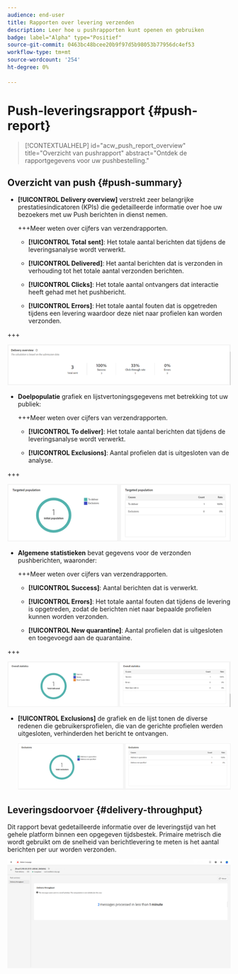 ```yaml
---
audience: end-user
title: Rapporten over levering verzenden
description: Leer hoe u pushrapporten kunt openen en gebruiken
badge: label="Alpha" type="Positief"
source-git-commit: 0463bc48bcee20b9f97d5b98053b77956dc4ef53
workflow-type: tm+mt
source-wordcount: '254'
ht-degree: 0%

---
```


# Push-leveringsrapport {#push-report}

>[!CONTEXTUALHELP]
>id="acw_push_report_overview"
>title="Overzicht van pushrapport"
>abstract="Ontdek de rapportgegevens voor uw pushbestelling."

## Overzicht van push {#push-summary}

* **[!UICONTROL Delivery overview]** verstrekt zeer belangrijke prestatiesindicatoren (KPIs) die gedetailleerde informatie over hoe uw bezoekers met uw Push berichten in dienst nemen.

  +++Meer weten over cijfers van verzendrapporten.

   * **[!UICONTROL Total sent]**: Het totale aantal berichten dat tijdens de leveringsanalyse wordt verwerkt.

   * **[!UICONTROL Delivered]**: Het aantal berichten dat is verzonden in verhouding tot het totale aantal verzonden berichten.

   * **[!UICONTROL Clicks]**: Het totale aantal ontvangers dat interactie heeft gehad met het pushbericht.

   * **[!UICONTROL Errors]**: Het totale aantal fouten dat is opgetreden tijdens een levering waardoor deze niet naar profielen kan worden verzonden.

+++

  ![](assets/reporting_push_3.png)

* **Doelpopulatie** grafiek en lijstvertoningsgegevens met betrekking tot uw publiek:

  +++Meer weten over cijfers van verzendrapporten.

   * **[!UICONTROL To deliver]**: Het totale aantal berichten dat tijdens de leveringsanalyse wordt verwerkt.

   * **[!UICONTROL Exclusions]**: Aantal profielen dat is uitgesloten van de analyse.

+++

  ![](assets/reporting_push_4.png)

* **Algemene statistieken** bevat gegevens voor de verzonden pushberichten, waaronder:

  +++Meer weten over cijfers van verzendrapporten.

   * **[!UICONTROL Success]**: Aantal berichten dat is verwerkt.

   * **[!UICONTROL Errors]**: Het totale aantal fouten dat tijdens de levering is opgetreden, zodat de berichten niet naar bepaalde profielen kunnen worden verzonden.

   * **[!UICONTROL New quarantine]**: Aantal profielen dat is uitgesloten en toegevoegd aan de quarantaine.

+++

  ![](assets/reporting_push_5.png)

* **[!UICONTROL Exclusions]** de grafiek en de lijst tonen de diverse redenen die gebruikersprofielen, die van de gerichte profielen werden uitgesloten, verhinderden het bericht te ontvangen.

  ![](assets/reporting_push_6.png)

## Leveringsdoorvoer {#delivery-throughput}

Dit rapport bevat gedetailleerde informatie over de leveringstijd van het gehele platform binnen een opgegeven tijdsbestek. Primaire metrisch die wordt gebruikt om de snelheid van berichtlevering te meten is het aantal berichten per uur worden verzonden.

![](assets/reporting_push_2.png)
